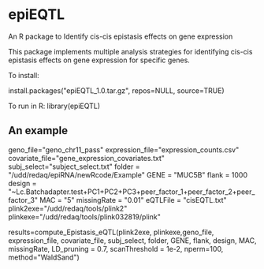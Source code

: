 # epiEQTL
An R package to Identify cis-cis epistasis effects on gene expression

This package implements multiple analysis strategies for identifying cis-cis epistasis effects on gene expression for specific genes. 

To install:

install.packages("epiEQTL_1.0.tar.gz", repos=NULL, source=TRUE)

To run in R:
library(epiEQTL)

## An example
geno_file="geno_chr11_pass"
expression_file="expression_counts.csv"
covariate_file="gene_expression_covariates.txt"
subj_select="subject_select.txt"
folder = "/udd/redaq/epiRNA/newRcode/Example"
GENE = "MUC5B"
flank = 1000
design = "~Lc.Batchadapter.test+PC1+PC2+PC3+peer_factor_1+peer_factor_2+peer_factor_3"
MAC = "5"
missingRate = "0.01"
eQTLFile = "cisEQTL.txt"
plink2exe="/udd/redaq/tools/plink2"
plinkexe="/udd/redaq/tools/plink032819/plink"


results=compute_Epistasis_eQTL(plink2exe, plinkexe,geno_file, expression_file, covariate_file, subj_select, folder, GENE, flank, design, MAC, missingRate, LD_pruning = 0.7, scanThreshold = 1e-2, nperm=100, method="WaldSand") 


